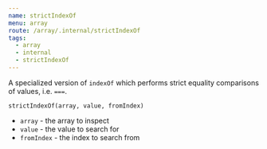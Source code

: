 ```yaml
---
name: strictIndexOf
menu: array
route: /array/.internal/strictIndexOf
tags:
  - array
  - internal
  - strictIndexOf
---
```


A specialized version of `indexOf` which performs strict equality comparisons of values, i.e. `===`.

`strictIndexOf(array, value, fromIndex)`

- `array` - the array to inspect
- `value` - the value to search for
- `fromIndex` - the index to search from
